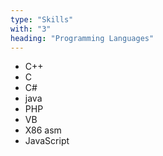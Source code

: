 ```yaml
---
type: "Skills"
with: "3"
heading: "Programming Languages"
---
```


* C++
* C
* C#
* java
* PHP
* VB
* X86 asm
* JavaScript
